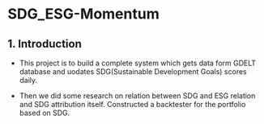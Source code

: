 # SDG_ESG-Momentum

## 1. Introduction

* This project is to build a complete system which gets data form GDELT database and uodates SDG(Sustainable Development Goals) scores daily.

* Then we did some research on relation between SDG and ESG relation and SDG attribution itself. Constructed a backtester for the portfolio based on  SDG.
